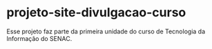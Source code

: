 # projeto-site-divulgacao-curso
Esse projeto faz parte da primeira unidade do curso de Tecnologia da Informação do SENAC. 
